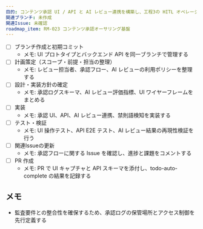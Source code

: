 ```yaml
---
目的: コンテンツ承認 UI / API と AI レビュー連携を構築し、工程3の HITL オペレーションを整備する
関連ブランチ: 未作成
関連Issue: 未確認
roadmap_item: RM-023 コンテンツ承認オーサリング基盤
---
```


- [ ] ブランチ作成と初期コミット
  - メモ: UI プロトタイプとバックエンド API を同一ブランチで管理する
- [ ] 計画策定（スコープ・前提・担当の整理）
  - メモ: レビュー担当者、承認フロー、AI レビューの利用ポリシーを整理する
- [ ] 設計・実装方針の確定
  - メモ: 承認ログスキーマ、AI レビュー評価指標、UI ワイヤーフレームをまとめる
- [ ] 実装
  - メモ: 承認 UI、API、AI レビュー連携、禁則語検知を実装する
- [ ] テスト・検証
  - メモ: UI 操作テスト、API E2E テスト、AI レビュー結果の再現性検証を行う
- [ ] 関連Issueの更新
  - メモ: 承認フローに関する Issue を確認し、進捗と課題をコメントする
- [ ] PR 作成
  - メモ: PR で UI キャプチャと API スキーマを添付し、todo-auto-complete の結果を記録する

## メモ
- 監査要件との整合性を確保するため、承認ログの保管場所とアクセス制御を先行定義する
